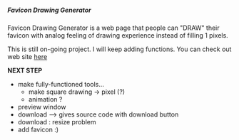 ##### Favicon Drawing Generator 
Favicon Drawing Generator is a web page that people can "DRAW" their favicon with analog feeling of drawing experience instead of filling 1 pixels. 

This is still on-going project. I will keep adding functions. 
You can check out web site [here](http://favicon-drawing.herokuapp.com/)


**NEXT STEP**

- make fully-functioned tools...
	- make square drawing -> pixel (?)
	- animation ?
- preview window 
- download --> gives source code with download button
- download : resize problem
- add favicon :)